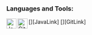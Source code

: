 ### Languages ​​and Tools:
[<img align="left" alt="Java" width="26px" src="https://raw.githubusercontent.com/jmnote/z-icons/master/svg/java.svg" />][JavaLink]
[<img align="left" alt="Git" width="26px" src="https://raw.githubusercontent.com/jmnote/z-icons/master/svg/git.svg" />][GitLink]
